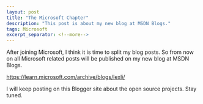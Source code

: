 ```yaml
---
layout: post
title: "The Microsoft Chapter"
description: "This post is about my new blog at MSDN Blogs."
tags: Microsoft
excerpt_separator: <!--more-->
---
```

After joining Microsoft, I think it is time to split my blog posts. So from now on all Microsoft related posts will be published on my new blog at MSDN Blogs.

https://learn.microsoft.com/archive/blogs/lexli/

I will keep posting on this Blogger site about the open source projects. Stay tuned.
<!--more-->